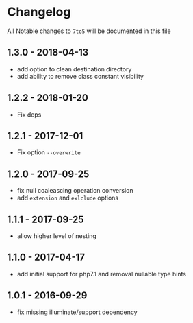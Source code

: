 # Changelog

All Notable changes to `7to5` will be documented in this file

## 1.3.0 - 2018-04-13

- add option to clean destination directory
- add ability to remove class constant visibility

## 1.2.2 - 2018-01-20

- Fix deps

## 1.2.1 - 2017-12-01

- Fix option `--overwrite`

## 1.2.0 - 2017-09-25

- fix null coaleascing operation conversion
- add `extension` and `exlclude` options

## 1.1.1 - 2017-09-25

- allow higher level of nesting

## 1.1.0 - 2017-04-17

- add initial support for php7.1 and removal nullable type hints

## 1.0.1 - 2016-09-29

- fix missing illuminate/support dependency
